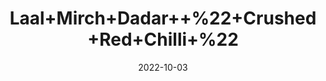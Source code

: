 ---
title: 'Laal+Mirch+Dadar++%22+Crushed+Red+Chilli+%22'
date: '2022-10-03' 
metatag: '' 
inventory: '0' 
draft: false 
# meta description 
shortDescripton: 'It+is+antiinflammatory+and+helps+in+weight+loss.'
description: 'Spices'
longdescription: ''
featured: True
# product Price
price: '90.0'
# Product Short Description
shortDescription: 'It+is+antiinflammatory+and+helps+in+weight+loss.'
productID: '51DB6966-FA23-ED11-9968-005056B3A416'
type: 'products'
category: 'Spices' 
thumnailproduct: 'https://eraconnect.blob.core.windows.net/product-images/aminsaddiquidawakhana/51DB6966-FA23-ED11-9968-005056B3A416.webp' 
images:
  - image: 'https://eraconnect.blob.core.windows.net/product-images/aminsaddiquidawakhana/51DB6966-FA23-ED11-9968-005056B3A416.webp'  
Variants:
---